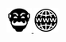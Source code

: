 <p align="center">
  <a href="https://tryhackme.com/p/RegusAl7" alt="TryHackMe" target="blank"> <img src="https://github.com/RegusAl/RegusAl/blob/main/assets/icons/_thm.png" alt="TryHackMe"> </a>
  <a href="https://regusal.github.io/termWebsite/" target="blank"> <img src="https://github.com/RegusAl/RegusAl/blob/main/assets/icons/_www.png"> </a>
</p>

